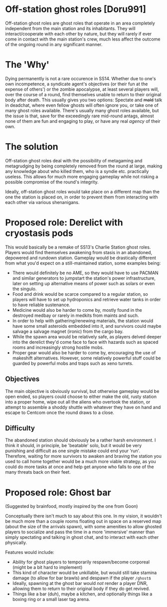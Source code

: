 # Off-station ghost roles [Doru991]
Off-station ghost roles are ghost roles that operate in an area completely independent from the main station and its inhabitants. They will interact/cooperate with each other by nature, but they will rarely if ever come in contact with the main station's crew, much less affect the outcome of the ongoing round in any significant manner.

# The 'Why'
Dying permanently is not a rare occurence in SS14. Whether due to one's own incompetence, a syndicate agent's objectives (or their fun at the expense of others') or the zombie apocalypse, at least several players will, over the course of a round, find themselves unable to return to their original body after death.
This usually gives you two options: Spectate and ~~mald~~ talk in deadchat, where even fellow ghosts will often ignore you, or take one of many ghost roles available.
There's usually many ghost roles available, but the issue is that, save for the exceedingly rare mid-round antags, almost none of them are fun and engaging to play, or have any real *agency* of their own.

# The solution
Off-station ghost roles deal with the possibility of metagaming and metagrudging by being completely removed from the round at large, making any knowledge about who killed them, who is a syndie etc. practically useless. This allows for much more engaging gameplay while not risking a possible compromise of the round's integrity.

Ideally, off-station ghost roles would take place on a different map than the one the station is placed on, in order to prevent them from interacting with each other via various shenanigans.

# Proposed role: Derelict with cryostasis pods
This would basically be a remake of SS13's Charlie Station ghost roles.
Players would find themselves awakening from stasis in an abandoned, depowered and rundown station. Gameplay would be drastically different from what you'd expect on a still-maintained station, some examples being:
* There would definitely be no AME, so they would have to use PACMAN and similar generators to jumpstart the station's power infrastructure, later on setting up alternative means of power such as solars or even the singulo.
* Food and drink would be scarce compared to a regular station, so players will have to set up hydroponics and retrieve water tanks in order to have reliable sustenance.
* Medicine would also be harder to come by, mostly found in the destroyed medbay or rarely in medkits from maints and such.
* In order to help with gathering/renewing materials, the station would have some small asteroids embedded into it, and survivors could maybe salvage a salvage magnet (ironic) from the cargo bay.
* While the spawn area would be relatively safe, as players delved deeper into the derelict they'd come face to face with hazards such as spaced rooms and increasingly strong hostile mobs.
* Proper gear would also be harder to come by, encouraging the use of makeshift alternatives. However, some relatively powerful stuff could be guarded by powerful mobs and traps such as xeno turrets.

## Objectives
The main objective is obviously survival, but otherwise gameplay would be open ended, so players could choose to either make the old, rusty station into a proper home, wipe out all the aliens who overtook the station, or attempt to assemble a shoddy shuttle with whatever they have on hand and escape to Centcom once the round draws to a close.

## Difficulty
The abandoned station should obviously be a rather harsh environment.
I think it should, in principle, be 'beatable' solo, but it would be very punishing and difficult as one single mistake could end your 'run'. Therefore, waiting for more survivors to awaken and braving the station you used to call home together would be a much more viable strategy, as you could do more tasks at once and help get anyone who falls to one of the many threats back on their feet.

# Proposed role: Ghost bar
(Suggested by brainfood, mostly inspired by the one from Goon)

Conceptually there isn't much to say about this one.
In my vision, it wouldn't be much more than a couple rooms floating out in space on a reserved map (about the size of the arrivals spawn), with some amenities to allow ghosted players to socialize and pass the time in a more 'immersive' manner than simply spectating and talking in ghost chat, and to interact with each other physically.

Features would include:
* Ability for ghost players to temporarily respawn/become corporeal (might be a bit hard to implement)
* This kind of character would be unkillable, but would still take stamina damage (to allow for bar brawls) and despawn if the player `/ghost`s
* Ideally, spawning at the ghost bar would *not* render a player DNR, allowing them to return to their original body if they do get revived.
* Things like a bar (duh), maybe a kitchen, and optionally things like a boxing ring or a small laser tag arena.
